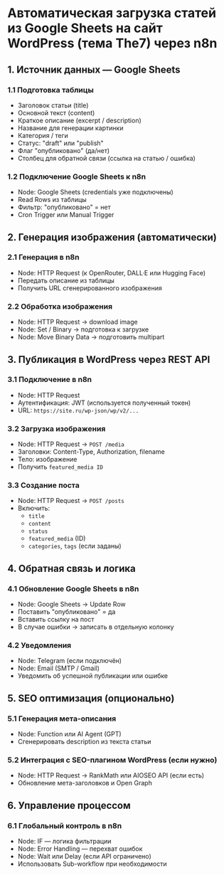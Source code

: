 # Автоматическая загрузка статей из Google Sheets на сайт WordPress (тема The7) через n8n

## 1. Источник данных — Google Sheets
### 1.1 Подготовка таблицы
- Заголовок статьи (title)
- Основной текст (content)
- Краткое описание (excerpt / description)
- Название для генерации картинки
- Категория / теги
- Статус: "draft" или "publish"
- Флаг "опубликовано" (да/нет)
- Столбец для обратной связи (ссылка на статью / ошибка)

### 1.2 Подключение Google Sheets к n8n
- Node: Google Sheets (credentials уже подключены)
- Read Rows из таблицы
- Фильтр: "опубликовано" = нет
- Cron Trigger или Manual Trigger

## 2. Генерация изображения (автоматически)
### 2.1 Генерация в n8n
- Node: HTTP Request (к OpenRouter, DALL·E или Hugging Face)
- Передать описание из таблицы
- Получить URL сгенерированного изображения

### 2.2 Обработка изображения
- Node: HTTP Request → download image
- Node: Set / Binary → подготовка к загрузке
- Node: Move Binary Data → подготовить multipart

## 3. Публикация в WordPress через REST API
### 3.1 Подключение в n8n
- Node: HTTP Request
- Аутентификация: JWT (используется полученный токен)
- URL: `https://site.ru/wp-json/wp/v2/...`

### 3.2 Загрузка изображения
- Node: HTTP Request → `POST /media`
- Заголовки: Content-Type, Authorization, filename
- Тело: изображение
- Получить `featured_media ID`

### 3.3 Создание поста
- Node: HTTP Request → `POST /posts`
- Включить:
    - `title`
    - `content`
    - `status`
    - `featured_media` (ID)
    - `categories`, `tags` (если заданы)

## 4. Обратная связь и логика
### 4.1 Обновление Google Sheets в n8n
- Node: Google Sheets → Update Row
- Поставить "опубликовано" = да
- Вставить ссылку на пост
- В случае ошибки → записать в отдельную колонку

### 4.2 Уведомления
- Node: Telegram (если подключён)
- Node: Email (SMTP / Gmail)
- Уведомить об успешной публикации или ошибке

## 5. SEO оптимизация (опционально)
### 5.1 Генерация мета‑описания
- Node: Function или AI Agent (GPT)
- Сгенерировать description из текста статьи

### 5.2 Интеграция с SEO-плагином WordPress (если нужно)
- Node: HTTP Request → RankMath или AIOSEO API (если есть)
- Обновление мета-заголовков и Open Graph

## 6. Управление процессом
### 6.1 Глобальный контроль в n8n
- Node: IF — логика фильтрации
- Node: Error Handling — перехват ошибок
- Node: Wait или Delay (если API ограничено)
- Использовать Sub-workflow при необходимости
